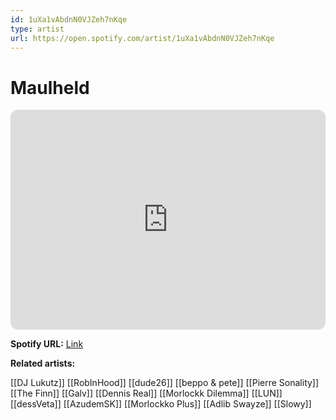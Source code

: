 ```yaml
---
id: 1uXa1vAbdnN0VJZeh7nKqe
type: artist
url: https://open.spotify.com/artist/1uXa1vAbdnN0VJZeh7nKqe
---
```

# Maulheld

<iframe style="border-radius:12px" src="https://open.spotify.com/embed/artist/1uXa1vAbdnN0VJZeh7nKqe" width="100%" height="352" frameBorder="0" allowfullscreen="" allow="autoplay; clipboard-write; encrypted-media; fullscreen; picture-in-picture" loading="lazy"></iframe>

**Spotify URL:** [Link](https://open.spotify.com/artist/1uXa1vAbdnN0VJZeh7nKqe)

**Related artists:**

[[DJ Lukutz]]
[[RobInHood]]
[[dude26]]
[[beppo & pete]]
[[Pierre Sonality]]
[[The Finn]]
[[Galv]]
[[Dennis Real]]
[[Morlockk Dilemma]]
[[LUN]]
[[dessVeta]]
[[AzudemSK]]
[[Morlockko Plus]]
[[Adlib Swayze]]
[[Slowy]]
